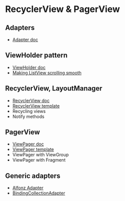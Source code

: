 RecyclerView & PagerView
========================


Adapters
--------

- [Adapter doc](https://developer.android.com/reference/android/widget/Adapter.html)


ViewHolder pattern
------------------

- [ViewHolder doc](https://developer.android.com/reference/android/support/v7/widget/RecyclerView.ViewHolder.html)
- [Making ListView scrolling smooth](https://developer.android.com/training/improving-layouts/smooth-scrolling.html)


RecyclerView, LayoutManager
---------------------------

- [RecyclerView doc](https://developer.android.com/guide/topics/ui/layout/recyclerview.html)
- [RecyclerView template](https://github.com/petrnohejl/Android-Templates-And-Utilities/tree/master/Src-MVC-RecyclerView)
- Recycling views
- Notify methods


PagerView
---------

- [ViewPager doc](https://developer.android.com/training/animation/screen-slide.html)
- [ViewPager template](https://github.com/petrnohejl/Android-Templates-And-Utilities/tree/master/Src-ViewPager)
- ViewPager with ViewGroup
- ViewPager with Fragment


Generic adapters
----------------

- [Alfonz Adapter](https://github.com/petrnohejl/Alfonz/tree/master/alfonz-adapter)
- [BindingCollectionAdapter](https://github.com/evant/binding-collection-adapter)

